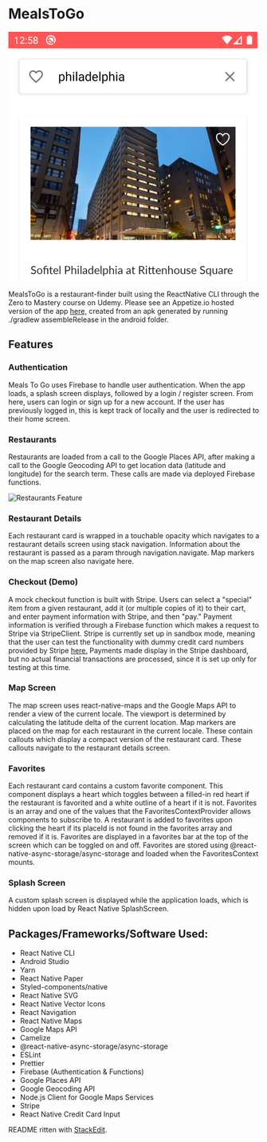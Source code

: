﻿# MealsToGo

![Search Screen](./read_me_images/search_screen.png)

MealsToGo is a restaurant-finder built using the ReactNative CLI through the Zero to Mastery course on Udemy. Please see an Appetize.io hosted version of the app [here,](https://appetize.io/app/xn92uv6mchkc4d7hgnhpfe3910?device=pixel4&language=en&scale=75&orientation=portrait&osVersion=10.0) created from an apk generated by running ./gradlew assembleRelease in the android folder.

## Features

### Authentication

Meals To Go uses Firebase to handle user authentication. When the app loads, a splash screen displays, followed by a login / register screen. From here, users can login or sign up for a new account. If the user has previously logged in, this is kept track of locally and the user is redirected to their home screen.

### Restaurants

Restaurants are loaded from a call to the Google Places API, after making a call to the Google Geocoding API to get location data (latitude and longitude) for the search term. These calls are made via deployed Firebase functions.

![Restaurants Feature](./read_me_images/restaurants.gif)

### Restaurant Details

Each restaurant card is wrapped in a touchable opacity which navigates to a restaurant details screen using stack navigation. Information about the restaurant is passed as a param through navigation.navigate. Map markers on the map screen also navigate here.

### Checkout (Demo)

A mock checkout function is built with Stripe. Users can select a "special" item from a given restaurant, add it (or multiple copies of it) to their cart, and enter payment information with Stripe, and then "pay." Payment information is verified through a Firebase function which makes a request to Stripe via StripeClient. Stripe is currently set up in sandbox mode, meaning that the user can test the functionality with dummy credit card numbers provided by Stripe [here.](https://stripe.com/docs/testing) Payments made display in the Stripe dashboard, but no actual financial transactions are processed, since it is set up only for testing at this time.

### Map Screen

The map screen uses react-native-maps and the Google Maps API to render a view of the current locale. The viewport is determined by calculating the latitude delta of the current location. Map markers are placed on the map for each restaurant in the current locale. These contain callouts which display a compact version of the restaurant card. These callouts navigate to the restaurant details screen.

### Favorites

Each restaurant card contains a custom favorite component. This component displays a heart which toggles between a filled-in red heart if the restaurant is favorited and a white outline of a heart if it is not. Favorites is an array and one of the values that the FavoritesContextProvider allows components to subscribe to. A restaurant is added to favorites upon clicking the heart if its placeId is not found in the favorites array and removed if it is.
Favorites are displayed in a favorites bar at the top of the screen which can be toggled on and off. Favorites are stored using @react-native-async-storage/async-storage and loaded when the FavoritesContext mounts.

### Splash Screen

A custom splash screen is displayed while the application loads, which is hidden upon load by React Native SplashScreen.

## Packages/Frameworks/Software Used:

- React Native CLI
- Android Studio
- Yarn
- React Native Paper
- Styled-components/native
- React Native SVG
- React Native Vector Icons
- React Navigation
- React Native Maps
- Google Maps API
- Camelize
- @react-native-async-storage/async-storage
- ESLint
- Prettier
- Firebase (Authentication & Functions)
- Google Places API
- Google Geocoding API
- Node.js Client for Google Maps Services
- Stripe
- React Native Credit Card Input

README ritten with [StackEdit](https://stackedit.io/).
